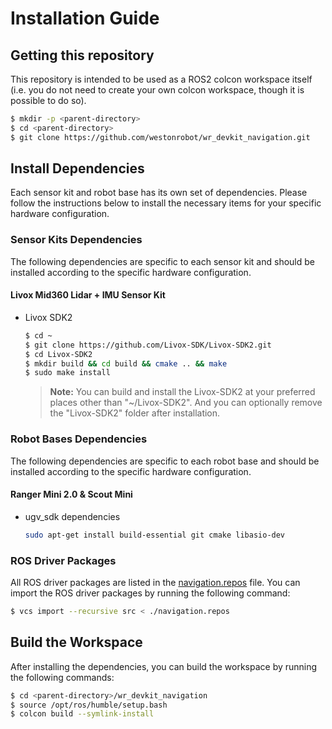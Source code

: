 # Installation Guide

## Getting this repository
This repository is intended to be used as a ROS2 colcon workspace itself (i.e. you do not need to create your own colcon workspace, though it is possible to do so).

```bash
$ mkdir -p <parent-directory>
$ cd <parent-directory>
$ git clone https://github.com/westonrobot/wr_devkit_navigation.git
```

## Install Dependencies
Each sensor kit and robot base has its own set of dependencies. Please follow the instructions below to install the necessary items for your specific hardware configuration.

### Sensor Kits Dependencies
The following dependencies are specific to each sensor kit and should be installed according to the specific hardware configuration.

#### Livox Mid360 Lidar + IMU Sensor Kit
  * Livox SDK2
    ```bash
    $ cd ~
    $ git clone https://github.com/Livox-SDK/Livox-SDK2.git
    $ cd Livox-SDK2
    $ mkdir build && cd build && cmake .. && make
    $ sudo make install
    ```
    > **Note:** You can build and install the Livox-SDK2 at your preferred places other than "~/Livox-SDK2". And you can optionally remove the "Livox-SDK2" folder after installation.

### Robot Bases Dependencies
The following dependencies are specific to each robot base and should be installed according to the specific hardware configuration.

#### Ranger Mini 2.0 & Scout Mini
* ugv_sdk dependencies
  ```bash
  sudo apt-get install build-essential git cmake libasio-dev
  ```

### ROS Driver Packages
All ROS driver packages are listed in the [navigation.repos](/navigation.repos) file. You can import the ROS driver packages by running the following command:
  ```bash
  $ vcs import --recursive src < ./navigation.repos
  ```

## Build the Workspace

After installing the dependencies, you can build the workspace by running the following commands:
```bash
$ cd <parent-directory>/wr_devkit_navigation
$ source /opt/ros/humble/setup.bash
$ colcon build --symlink-install
```
